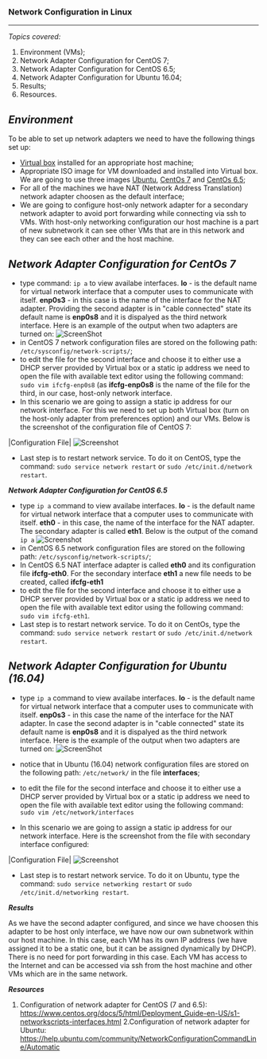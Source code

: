 ### **Network Configuration in Linux** ###
-------
*Topics covered:*

1. Environment (VMs);
2. Network Adapter Configuration for CentOS 7;
3. Network Adapter Configuration for CentOS 6.5;
4. Network Adapter Configuration for Ubuntu 16.04;
5. Results;
6. Resources.


***Environment***
-------------
To be able to set up network adapters we need to have the following things set up:
 * [Virtual box](https://www.google.com) installed for an appropriate host machine;
 * Appropriate ISO image for VM downloaded and installed into Virtual box. We are going to use three images [Ubuntu](https://www.ubuntu.com/download), [CentOs 7](http://isoredirect.centos.org/centos/7/isos/x86_64/CentOS-7-x86_64-Minimal-1611.iso) and [CentOs 6.5](http://mirror.nsc.liu.se/centos-store/6.5/isos/x86_64/);
 * For all of the machines we have NAT (Network Address Translation) network adapter choosen as the default interface;
 * We are going to configure host-only network adapter for a secondary network adapter to avoid port forwarding while connecting via ssh to VMs. With host-only networking configuration our host machine is a part of new subnetwork it can see other VMs that are in this network and they can see each other and the host machine. 

***Network Adapter Configuration for CentOs 7***
-------------
 * type command:
 ```ip a```
 to view availabe interfaces. **lo** - is the default name for virtual network interface that a computer uses to communicate with itself. **enp0s3** - in this case is the name of the interface for the NAT adapter. Providing the second adapter is in "cable connected" state its default name is **enp0s8** and it is dispalyed as the third network interface.
 Here is an example of the output when two adapters are turned on:
 ![ScreenShot](https://github.com/irynadiudiuk/Linux_Fundamentals/blob/master/Screen%20Shot%202017-07-25%20at%2000.24.00.png)
 * in CentOS 7 network configuration files are stored on the following path: 
 ```/etc/sysconfig/network-scripts/```;
 * to edit the file for the second interface and choose it to either use a DHCP server provided by Virtual box or a static ip address we need to open the file with available text editor using the following command: ``` sudo vim ifcfg-enp0s8``` (as **ifcfg-enp0s8** is the name of the file for the third, in our case, host-only network interface. 
 * In this scenario we are going to assign a static ip address for our network interface. For this we need to set up both Virtual box (turn on the host-only adapter from preferences option) and our VMs. Below is the screenshot of the configuration file of CentOS 7:  
 
|Configuration File| 
![Screenshot](https://github.com/irynadiudiuk/Linux_Fundamentals/blob/master/Screen%20Shot%202017-07-25%20at%2000.36.44.png) 


* Last step is to restart network service. To do it on CentOS, type the command:  ```sudo service network restart``` or ```sudo /etc/init.d/network restart```.



***Network Adapter Configuration for CentOS 6.5***
 * type ```ip a``` command to view availabe interfaces. **lo** - is the default name for virtual network interface that a computer uses to communicate with itself. **eth0** - in this case, the name of the interface for the NAT adapter. The secondary adapter is called **eth1**. Below is the output of the comand ```ip a```
![Screenshot](https://github.com/irynadiudiuk/Linux_Fundamentals/blob/master/Screen%20Shot%202017-07-25%20at%2010.29.06.png) 
* in CentOS 6.5 network configuration files are stored on the following path: 
 ```/etc/sysconfig/network-scripts/```;
* In CentOS 6.5 NAT interface adapter is called **eth0** and its configuration file **ifcfg-eth0**. For the secondary interface **eth1** a new file needs to be created, called **ifcfg-eth1**
* to edit the file for the second interface and choose it to either use a DHCP server provided by Virtual box or a static ip address we need to open the file with available text editor using the following command: ``` sudo vim ifcfg-eth1```. 
* Last step is to restart network service. To do it on CentOs, type the command:  ```sudo service network restart``` or ```sudo /etc/init.d/network restart```.



***Network Adapter Configuration for Ubuntu (16.04)***
-------------
 * type ```ip a``` command to view availabe interfaces. **lo** - is the default name for virtual network interface that a computer uses to communicate with itself. **enp0s3** - in this case the name of the interface for the NAT adapter. In case the second adapter is in "cable connected" state its default name is **enp0s8** and it is dispalyed as the third network interface.
 Here is the example of the output when two adapters are turned on:
 ![ScreenShot](https://github.com/irynadiudiuk/Linux_Fundamentals/blob/master/Screen%20Shot%202017-07-25%20at%2009.46.48.png)
 
 * notice that in Ubuntu (16.04) network configuration files are stored on the following path: 
 ```/etc/network/``` in the file **interfaces**;
 * to edit the file for the second interface and choose it to either use a DHCP server provided by Virtual box or a static ip address we need to open the file with available text editor using the following command: ``` sudo vim /etc/network/interfaces``` 
 * In this scenario we are going to assign a static ip address for our network interface. Here is the screenshot from the file with secondary interface configured:
 
 |Configuration File| 
 ![Screenshot](https://github.com/irynadiudiuk/Linux_Fundamentals/blob/master/Screen%20Shot%202017-07-25%20at%2009.54.44.png) 

* Last step is to restart network service. To do it on Ubuntu, type the command:  ```sudo service networking restart``` or ```sudo /etc/init.d/networking restart```.

 
 ***Results*** 
 
 As we have the second adapter configured, and since we have choosen this adapter to be host only interface, we have now our own subnetwork within our host machine. In this case, each VM has its own IP address (we have assigned it to be a static one, but it can be assigned dynamically by DHCP). There is no need for port forwarding in this case. Each VM has access to the Internet and can be accessed via ssh from the host machine and other VMs which are in the same network. 
 
 ***Resources***
 
 1. Configuration of network adapter for CentOS (7 and 6.5): https://www.centos.org/docs/5/html/Deployment_Guide-en-US/s1-networkscripts-interfaces.html
 2.Configuration of network adapter for Ubuntu: https://help.ubuntu.com/community/NetworkConfigurationCommandLine/Automatic
 
